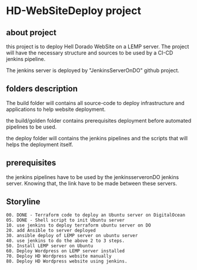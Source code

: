 # HD-WebSiteDeploy project

## about project

this project is to deploy Hell Dorado WebSite on a LEMP server.
The project will have the necessary structure and sources to be used by a CI-CD 
jenkins pipeline.

The jenkins server is deployed by "JenkinsServerOnDO" github project.

## folders description

The build folder will contains all source-code to deploy infrastructure and applications to help website deployment.

the build/golden folder contains prerequisites deployment before automated pipelines to be used.

the deploy folder will contains the jenkins pipelines and the scripts that will helps the deployment itself.

## prerequisites

the jenkins pipelines have to be used by the jenkinsserveronDO jenkins server.
Knowing that, the link have to be made between these servers.

## Storyline

    00. DONE - Terraform code to deploy an Ubuntu server on DigitalOcean
    05. DONE - Shell script to init Ubuntu server
    10. use jenkins to deploy terraform ubuntu server on DO
    20. add Ansible to server deployed
    30. ansible deploy of LEMP server on ubuntu server
    40. use jenkins to do the above 2 to 3 steps.
    50. Install LEMP server on Ubuntu 
    60. Deploy Wordpress on LEMP server installed
    70. Deploy HD Wordpress website manually
    80. Deploy HD Wordpress website using jenkins.

